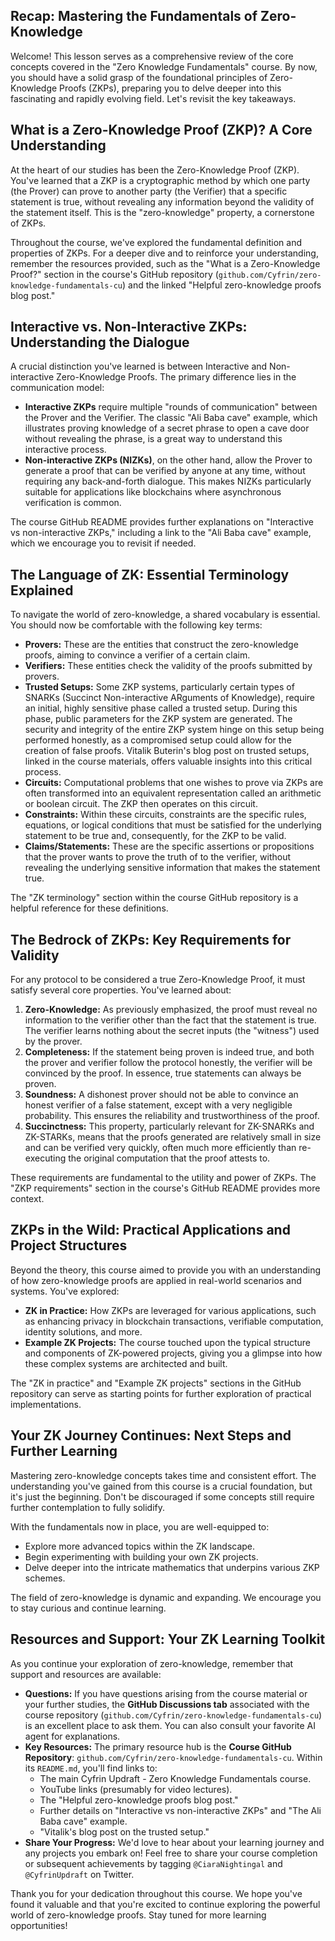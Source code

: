 ## Recap: Mastering the Fundamentals of Zero-Knowledge

Welcome! This lesson serves as a comprehensive review of the core concepts covered in the "Zero Knowledge Fundamentals" course. By now, you should have a solid grasp of the foundational principles of Zero-Knowledge Proofs (ZKPs), preparing you to delve deeper into this fascinating and rapidly evolving field. Let's revisit the key takeaways.

## What is a Zero-Knowledge Proof (ZKP)? A Core Understanding

At the heart of our studies has been the Zero-Knowledge Proof (ZKP). You've learned that a ZKP is a cryptographic method by which one party (the Prover) can prove to another party (the Verifier) that a specific statement is true, without revealing any information beyond the validity of the statement itself. This is the "zero-knowledge" property, a cornerstone of ZKPs.

Throughout the course, we've explored the fundamental definition and properties of ZKPs. For a deeper dive and to reinforce your understanding, remember the resources provided, such as the "What is a Zero-Knowledge Proof?" section in the course's GitHub repository (`github.com/Cyfrin/zero-knowledge-fundamentals-cu`) and the linked "Helpful zero-knowledge proofs blog post."

## Interactive vs. Non-Interactive ZKPs: Understanding the Dialogue

A crucial distinction you've learned is between Interactive and Non-interactive Zero-Knowledge Proofs. The primary difference lies in the communication model:

*   **Interactive ZKPs** require multiple "rounds of communication" between the Prover and the Verifier. The classic "Ali Baba cave" example, which illustrates proving knowledge of a secret phrase to open a cave door without revealing the phrase, is a great way to understand this interactive process.
*   **Non-interactive ZKPs (NIZKs)**, on the other hand, allow the Prover to generate a proof that can be verified by anyone at any time, without requiring any back-and-forth dialogue. This makes NIZKs particularly suitable for applications like blockchains where asynchronous verification is common.

The course GitHub README provides further explanations on "Interactive vs non-interactive ZKPs," including a link to the "Ali Baba cave" example, which we encourage you to revisit if needed.

## The Language of ZK: Essential Terminology Explained

To navigate the world of zero-knowledge, a shared vocabulary is essential. You should now be comfortable with the following key terms:

*   **Provers:** These are the entities that construct the zero-knowledge proofs, aiming to convince a verifier of a certain claim.
*   **Verifiers:** These entities check the validity of the proofs submitted by provers.
*   **Trusted Setups:** Some ZKP systems, particularly certain types of SNARKs (Succinct Non-interactive ARguments of Knowledge), require an initial, highly sensitive phase called a trusted setup. During this phase, public parameters for the ZKP system are generated. The security and integrity of the entire ZKP system hinge on this setup being performed honestly, as a compromised setup could allow for the creation of false proofs. Vitalik Buterin's blog post on trusted setups, linked in the course materials, offers valuable insights into this critical process.
*   **Circuits:** Computational problems that one wishes to prove via ZKPs are often transformed into an equivalent representation called an arithmetic or boolean circuit. The ZKP then operates on this circuit.
*   **Constraints:** Within these circuits, constraints are the specific rules, equations, or logical conditions that must be satisfied for the underlying statement to be true and, consequently, for the ZKP to be valid.
*   **Claims/Statements:** These are the specific assertions or propositions that the prover wants to prove the truth of to the verifier, without revealing the underlying sensitive information that makes the statement true.

The "ZK terminology" section within the course GitHub repository is a helpful reference for these definitions.

## The Bedrock of ZKPs: Key Requirements for Validity

For any protocol to be considered a true Zero-Knowledge Proof, it must satisfy several core properties. You've learned about:

1.  **Zero-Knowledge:** As previously emphasized, the proof must reveal no information to the verifier other than the fact that the statement is true. The verifier learns nothing about the secret inputs (the "witness") used by the prover.
2.  **Completeness:** If the statement being proven is indeed true, and both the prover and verifier follow the protocol honestly, the verifier will be convinced by the proof. In essence, true statements can always be proven.
3.  **Soundness:** A dishonest prover should not be able to convince an honest verifier of a false statement, except with a very negligible probability. This ensures the reliability and trustworthiness of the proof.
4.  **Succinctness:** This property, particularly relevant for ZK-SNARKs and ZK-STARKs, means that the proofs generated are relatively small in size and can be verified very quickly, often much more efficiently than re-executing the original computation that the proof attests to.

These requirements are fundamental to the utility and power of ZKPs. The "ZKP requirements" section in the course's GitHub README provides more context.

## ZKPs in the Wild: Practical Applications and Project Structures

Beyond the theory, this course aimed to provide you with an understanding of how zero-knowledge proofs are applied in real-world scenarios and systems. You've explored:

*   **ZK in Practice:** How ZKPs are leveraged for various applications, such as enhancing privacy in blockchain transactions, verifiable computation, identity solutions, and more.
*   **Example ZK Projects:** The course touched upon the typical structure and components of ZK-powered projects, giving you a glimpse into how these complex systems are architected and built.

The "ZK in practice" and "Example ZK projects" sections in the GitHub repository can serve as starting points for further exploration of practical implementations.

## Your ZK Journey Continues: Next Steps and Further Learning

Mastering zero-knowledge concepts takes time and consistent effort. The understanding you've gained from this course is a crucial foundation, but it's just the beginning. Don't be discouraged if some concepts still require further contemplation to fully solidify.

With the fundamentals now in place, you are well-equipped to:

*   Explore more advanced topics within the ZK landscape.
*   Begin experimenting with building your own ZK projects.
*   Delve deeper into the intricate mathematics that underpins various ZKP schemes.

The field of zero-knowledge is dynamic and expanding. We encourage you to stay curious and continue learning.

## Resources and Support: Your ZK Learning Toolkit

As you continue your exploration of zero-knowledge, remember that support and resources are available:

*   **Questions:** If you have questions arising from the course material or your further studies, the **GitHub Discussions tab** associated with the course repository (`github.com/Cyfrin/zero-knowledge-fundamentals-cu`) is an excellent place to ask them. You can also consult your favorite AI agent for explanations.
*   **Key Resources:** The primary resource hub is the **Course GitHub Repository**: `github.com/Cyfrin/zero-knowledge-fundamentals-cu`. Within its `README.md`, you'll find links to:
    *   The main Cyfrin Updraft - Zero Knowledge Fundamentals course.
    *   YouTube links (presumably for video lectures).
    *   The "Helpful zero-knowledge proofs blog post."
    *   Further details on "Interactive vs non-interactive ZKPs" and "The Ali Baba cave" example.
    *   "Vitalik's blog post on the trusted setup."
*   **Share Your Progress:** We'd love to hear about your learning journey and any projects you embark on! Feel free to share your course completion or subsequent achievements by tagging `@CiaraNightingal` and `@CyfrinUpdraft` on Twitter.

Thank you for your dedication throughout this course. We hope you've found it valuable and that you're excited to continue exploring the powerful world of zero-knowledge proofs. Stay tuned for more learning opportunities!
